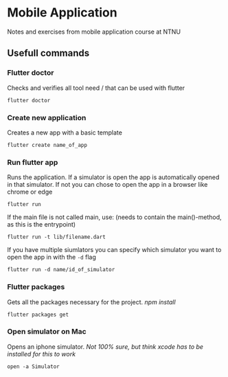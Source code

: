 # Mobile Application

Notes and exercises from mobile application course at NTNU

## Usefull commands

### Flutter doctor

Checks and verifies all tool need / that can be used with flutter

```
flutter doctor
```

### Create new application

Creates a new app with a basic template

```
flutter create name_of_app
```

### Run flutter app

Runs the application. If a simulator is open the app is automatically opened
in that simulator. If not you can chose to open the app in a browser like chrome or edge

```
flutter run
```

If the main file is not called main, use: (needs to contain the main()-method, as this is the entrypoint)

```
flutter run -t lib/filename.dart
```

If you have multiple siumlators you can specify which simulator you want to open
the app in with the `-d` flag

```
flutter run -d name/id_of_simulator
```

### Flutter packages

Gets all the packages necessary for the project. _npm install_

```
flutter packages get
```

### Open simulator on Mac

Opens an iphone simulator. _Not 100% sure, but think xcode has to be installed for this to work_

```
open -a Simulator
```
